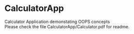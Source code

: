 # CalculatorApp
Calculator Application demonstating OOPS concepts
<br />
Please check the file CalculatorApp/Calculator.pdf for readme.

